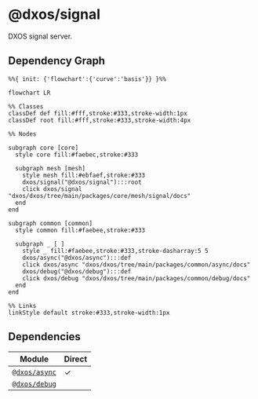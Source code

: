 # @dxos/signal

DXOS signal server.

## Dependency Graph

```mermaid
%%{ init: {'flowchart':{'curve':'basis'}} }%%

flowchart LR

%% Classes
classDef def fill:#fff,stroke:#333,stroke-width:1px
classDef root fill:#fff,stroke:#333,stroke-width:4px

%% Nodes

subgraph core [core]
  style core fill:#faebec,stroke:#333

  subgraph mesh [mesh]
    style mesh fill:#ebfaef,stroke:#333
    dxos/signal("@dxos/signal"):::root
    click dxos/signal "dxos/dxos/tree/main/packages/core/mesh/signal/docs"
  end
end

subgraph common [common]
  style common fill:#faebee,stroke:#333

  subgraph _ [ ]
    style _ fill:#faebee,stroke:#333,stroke-dasharray:5 5
    dxos/async("@dxos/async"):::def
    click dxos/async "dxos/dxos/tree/main/packages/common/async/docs"
    dxos/debug("@dxos/debug"):::def
    click dxos/debug "dxos/dxos/tree/main/packages/common/debug/docs"
  end
end

%% Links
linkStyle default stroke:#333,stroke-width:1px
```

## Dependencies

| Module | Direct |
|---|---|
| [`@dxos/async`](../../../../common/async/docs/README.md) | &check; |
| [`@dxos/debug`](../../../../common/debug/docs/README.md) |  |
